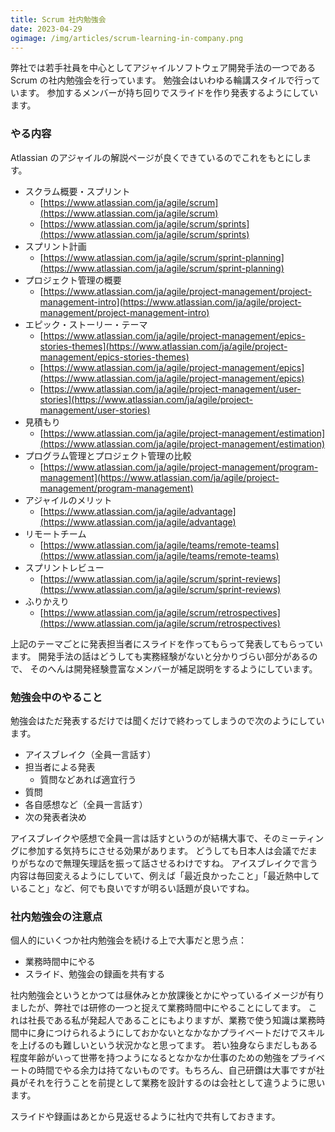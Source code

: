 ```yaml
---
title: Scrum 社内勉強会
date: 2023-04-29
ogimage: /img/articles/scrum-learning-in-company.png
---
```


弊社では若手社員を中心としてアジャイルソフトウェア開発手法の一つである Scrum の社内勉強会を行っています。
勉強会はいわゆる輪講スタイルで行っています。
参加するメンバーが持ち回りでスライドを作り発表するようにしています。

### やる内容

Atlassian のアジャイルの解説ページが良くできているのでこれをもとにします。

- スクラム概要・スプリント
  - [https://www.atlassian.com/ja/agile/scrum](https://www.atlassian.com/ja/agile/scrum)
  - [https://www.atlassian.com/ja/agile/scrum/sprints](https://www.atlassian.com/ja/agile/scrum/sprints)
- スプリント計画
  - [https://www.atlassian.com/ja/agile/scrum/sprint-planning](https://www.atlassian.com/ja/agile/scrum/sprint-planning)
- プロジェクト管理の概要
  - [https://www.atlassian.com/ja/agile/project-management/project-management-intro](https://www.atlassian.com/ja/agile/project-management/project-management-intro)
- エピック・ストーリー・テーマ
  - [https://www.atlassian.com/ja/agile/project-management/epics-stories-themes](https://www.atlassian.com/ja/agile/project-management/epics-stories-themes)
  - [https://www.atlassian.com/ja/agile/project-management/epics](https://www.atlassian.com/ja/agile/project-management/epics)
  - [https://www.atlassian.com/ja/agile/project-management/user-stories](https://www.atlassian.com/ja/agile/project-management/user-stories)
- 見積もり
  - [https://www.atlassian.com/ja/agile/project-management/estimation](https://www.atlassian.com/ja/agile/project-management/estimation)
- プログラム管理とプロジェクト管理の比較
  - [https://www.atlassian.com/ja/agile/project-management/program-management](https://www.atlassian.com/ja/agile/project-management/program-management)
- アジャイルのメリット
  - [https://www.atlassian.com/ja/agile/advantage](https://www.atlassian.com/ja/agile/advantage)
- リモートチーム
  - [https://www.atlassian.com/ja/agile/teams/remote-teams](https://www.atlassian.com/ja/agile/teams/remote-teams)
- スプリントレビュー
  - [https://www.atlassian.com/ja/agile/scrum/sprint-reviews](https://www.atlassian.com/ja/agile/scrum/sprint-reviews)
- ふりかえり
  - [https://www.atlassian.com/ja/agile/scrum/retrospectives](https://www.atlassian.com/ja/agile/scrum/retrospectives)

上記のテーマごとに発表担当者にスライドを作ってもらって発表してもらっています。
開発手法の話はどうしても実務経験がないと分かりづらい部分があるので、
そのへんは開発経験豊富なメンバーが補足説明をするようにしています。

### 勉強会中のやること

勉強会はただ発表するだけでは聞くだけで終わってしまうので次のようにしています。

- アイスブレイク（全員一言話す）
- 担当者による発表
  - 質問などあれば適宜行う
- 質問
- 各自感想など（全員一言話す）
- 次の発表者決め

アイスブレイクや感想で全員一言は話すというのが結構大事で、そのミーティングに参加する気持ちにさせる効果があります。
どうしても日本人は会議でだまりがちなので無理矢理話を振って話させるわけですね。
アイスブレイクで言う内容は毎回変えるようにしていて、例えば「最近良かったこと」「最近熱中していること」など、何でも良いですが明るい話題が良いですね。

### 社内勉強会の注意点

個人的にいくつか社内勉強会を続ける上で大事だと思う点：

- 業務時間中にやる
- スライド、勉強会の録画を共有する

社内勉強会というとかつては昼休みとか放課後とかにやっているイメージが有りましたが、弊社では研修の一つと捉えて業務時間中にやることにしてます。
これは社長である私が発起人であることにもよりますが、業務で使う知識は業務時間中に身につけられるようにしておかないとなかなかプライベートだけでスキルを上げるのも難しいという状況かなと思ってます。
若い独身ならまだしもある程度年齢がいって世帯を持つようになるとなかなか仕事のための勉強をプライベートの時間でやる余力は持てないものです。もちろん、自己研鑽は大事ですが社員がそれを行うことを前提として業務を設計するのは会社として違うように思います。

スライドや録画はあとから見返せるように社内で共有しておきます。
